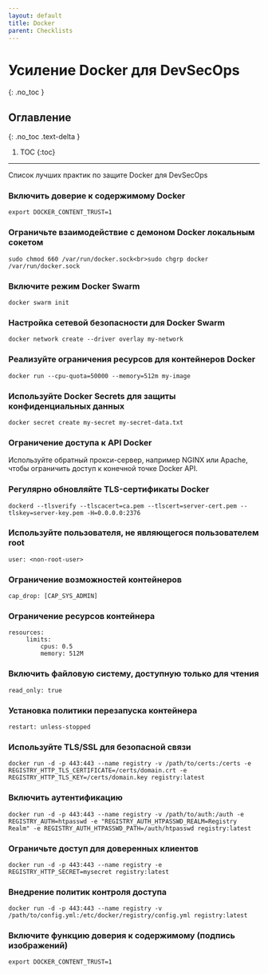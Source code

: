 ```yaml
---
layout: default
title: Docker
parent: Checklists
---
```


# Усиление Docker для DevSecOps
{: .no_toc }

## Оглавление
{: .no_toc .text-delta }

1. TOC
{:toc}

---

<span class="d-inline-block p-2 mr-1 v-align-middle bg-green-000"></span>Список лучших практик по защите Docker для DevSecOps


### Включить доверие к содержимому Docker


```
export DOCKER_CONTENT_TRUST=1
```


### Ограничьте взаимодействие с демоном Docker локальным сокетом

```
sudo chmod 660 /var/run/docker.sock<br>sudo chgrp docker /var/run/docker.sock
```


### Включите режим Docker Swarm	
```
docker swarm init
```

### Настройка сетевой безопасности для Docker Swarm

```
docker network create --driver overlay my-network
```
### Реализуйте ограничения ресурсов для контейнеров Docker

```
docker run --cpu-quota=50000 --memory=512m my-image
```

### Используйте Docker Secrets для защиты конфиденциальных данных


```
docker secret create my-secret my-secret-data.txt
```


### Ограничение доступа к API Docker



Используйте обратный прокси-сервер, например NGINX или Apache, чтобы ограничить доступ к конечной точке Docker API.



### Регулярно обновляйте TLS-сертификаты Docker	


```
dockerd --tlsverify --tlscacert=ca.pem --tlscert=server-cert.pem --tlskey=server-key.pem -H=0.0.0.0:2376
```



### Используйте пользователя, не являющегося пользователем root	


```
user: <non-root-user>
```


### Ограничение возможностей контейнеров	


```
cap_drop: [CAP_SYS_ADMIN]
```


### Ограничение ресурсов контейнера	


```
resources:
	 limits:
	 	 cpus: 0.5
	 	 memory: 512M
```


### Включить файловую систему, доступную только для чтения	


```
read_only: true
```


### Установка политики перезапуска контейнера	


```
restart: unless-stopped
```


### Используйте TLS/SSL для безопасной связи	


```
docker run -d -p 443:443 --name registry -v /path/to/certs:/certs -e REGISTRY_HTTP_TLS_CERTIFICATE=/certs/domain.crt -e REGISTRY_HTTP_TLS_KEY=/certs/domain.key registry:latest
```



### Включить аутентификацию	


```
docker run -d -p 443:443 --name registry -v /path/to/auth:/auth -e REGISTRY_AUTH=htpasswd -e "REGISTRY_AUTH_HTPASSWD_REALM=Registry Realm" -e REGISTRY_AUTH_HTPASSWD_PATH=/auth/htpasswd registry:latest
```


### Ограничьте доступ для доверенных клиентов	


```
docker run -d -p 443:443 --name registry -e REGISTRY_HTTP_SECRET=mysecret registry:latest
```


### Внедрение политик контроля доступа	


```
docker run -d -p 443:443 --name registry -v /path/to/config.yml:/etc/docker/registry/config.yml registry:latest
```


### Включите функцию доверия к содержимому (подпись изображений)		


```
export DOCKER_CONTENT_TRUST=1
```




















